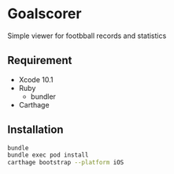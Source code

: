 # Goalscorer

Simple viewer for footbball records and statistics

## Requirement

- Xcode 10.1
- Ruby
  - bundler
- Carthage

## Installation

```bash
bundle
bundle exec pod install
carthage bootstrap --platform iOS
```
